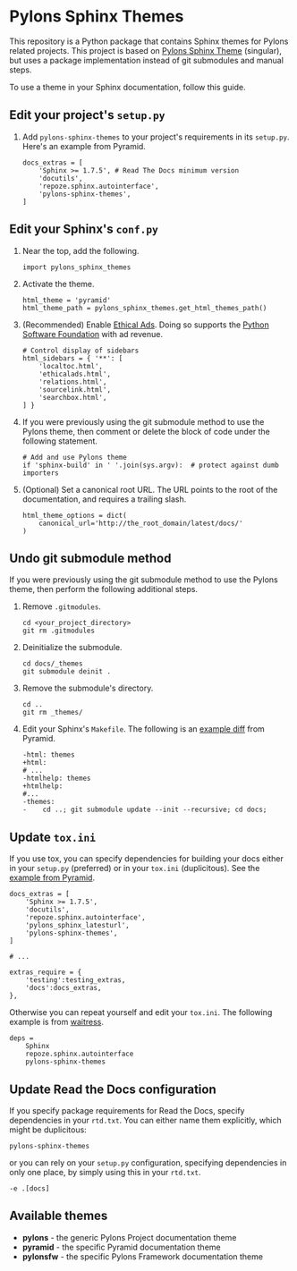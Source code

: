 Pylons Sphinx Themes
====================

This repository is a Python package that contains Sphinx themes for
Pylons related projects. This project is based on [Pylons Sphinx
Theme](https://github.com/Pylons/pylons_sphinx_theme) (singular), but
uses a package implementation instead of git submodules and manual
steps.

To use a theme in your Sphinx documentation, follow this guide.

Edit your project\'s `setup.py`
-------------------------------

1.  Add `pylons-sphinx-themes` to your project\'s requirements in its
    `setup.py`. Here\'s an example from Pyramid.

    ``` {.sourceCode .python}
    docs_extras = [
        'Sphinx >= 1.7.5', # Read The Docs minimum version
        'docutils',
        'repoze.sphinx.autointerface',
        'pylons-sphinx-themes',
    ]
    ```

Edit your Sphinx\'s `conf.py`
-----------------------------

1.  Near the top, add the following.

    ``` {.sourceCode .python}
    import pylons_sphinx_themes
    ```

2.  Activate the theme.

    ``` {.sourceCode .python}
    html_theme = 'pyramid'
    html_theme_path = pylons_sphinx_themes.get_html_themes_path()
    ```

3.  (Recommended) Enable [Ethical
    Ads](https://docs.readthedocs.io/en/latest/advertising/ethical-advertising.html).
    Doing so supports the [Python Software
    Foundation](https://www.python.org/psf-landing/) with ad revenue.

    ``` {.sourceCode .python}
    # Control display of sidebars
    html_sidebars = { '**': [
        'localtoc.html',
        'ethicalads.html',
        'relations.html',
        'sourcelink.html',
        'searchbox.html',
    ] }
    ```

4.  If you were previously using the git submodule method to use the
    Pylons theme, then comment or delete the block of code under the
    following statement.

    ``` {.sourceCode .python}
    # Add and use Pylons theme
    if 'sphinx-build' in ' '.join(sys.argv):  # protect against dumb importers
    ```

5.  (Optional) Set a canonical root URL. The URL points to the root of
    the documentation, and requires a trailing slash.

    ``` {.sourceCode .python}
    html_theme_options = dict(
        canonical_url='http://the_root_domain/latest/docs/'
    )
    ```

Undo git submodule method
-------------------------

If you were previously using the git submodule method to use the Pylons
theme, then perform the following additional steps.

1.  Remove `.gitmodules`.

    ``` {.sourceCode .bash}
    cd <your_project_directory>
    git rm .gitmodules
    ```

2.  Deinitialize the submodule.

    ``` {.sourceCode .bash}
    cd docs/_themes
    git submodule deinit .
    ```

3.  Remove the submodule\'s directory.

    ``` {.sourceCode .bash}
    cd ..
    git rm _themes/
    ```

4.  Edit your Sphinx\'s `Makefile`. The following is an [example
    diff](https://github.com/Pylons/pyramid/pull/1636/files) from
    Pyramid.

    ``` {.sourceCode .diff}
    -html: themes
    +html:
    # ...
    -htmlhelp: themes
    +htmlhelp:
    #...
    -themes:
    -    cd ..; git submodule update --init --recursive; cd docs;
    ```

Update `tox.ini`
----------------

If you use tox, you can specify dependencies for building your docs
either in your `setup.py` (preferred) or in your `tox.ini`
(duplicitous). See the [example from
Pyramid](https://github.com/Pylons/pyramid/blob/master/setup.py#L58-L64).

``` {.sourceCode .ini}
docs_extras = [
    'Sphinx >= 1.7.5',
    'docutils',
    'repoze.sphinx.autointerface',
    'pylons_sphinx_latesturl',
    'pylons-sphinx-themes',
]

# ...

extras_require = {
    'testing':testing_extras,
    'docs':docs_extras,
},
```

Otherwise you can repeat yourself and edit your `tox.ini`. The following
example is from
[waitress](https://github.com/Pylons/waitress/blob/master/tox.ini#L28).

``` {.sourceCode .ini}
deps =
    Sphinx
    repoze.sphinx.autointerface
    pylons-sphinx-themes
```

Update Read the Docs configuration
----------------------------------

If you specify package requirements for Read the Docs, specify
dependencies in your `rtd.txt`. You can either name them explicitly,
which might be duplicitous:

``` {.sourceCode .text}
pylons-sphinx-themes
```

or you can rely on your `setup.py` configuration, specifying
dependencies in only one place, by simply using this in your `rtd.txt`.

``` {.sourceCode .text}
-e .[docs]
```

Available themes
----------------

-   **pylons** - the generic Pylons Project documentation theme
-   **pyramid** - the specific Pyramid documentation theme
-   **pylonsfw** - the specific Pylons Framework documentation theme
